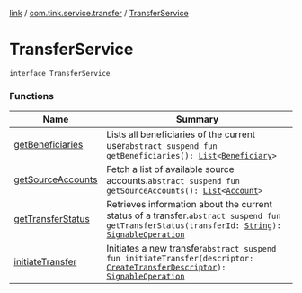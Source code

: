 [link](../../index.md) / [com.tink.service.transfer](../index.md) / [TransferService](./index.md)

# TransferService

`interface TransferService`

### Functions

| Name | Summary |
|---|---|
| [getBeneficiaries](get-beneficiaries.md) | Lists all beneficiaries of the current user`abstract suspend fun getBeneficiaries(): `[`List`](https://kotlinlang.org/api/latest/jvm/stdlib/kotlin.collections/-list/index.html)`<`[`Beneficiary`](../../com.tink.model.transfer/-beneficiary/index.md)`>` |
| [getSourceAccounts](get-source-accounts.md) | Fetch a list of available source accounts.`abstract suspend fun getSourceAccounts(): `[`List`](https://kotlinlang.org/api/latest/jvm/stdlib/kotlin.collections/-list/index.html)`<`[`Account`](../../com.tink.model.account/-account/index.md)`>` |
| [getTransferStatus](get-transfer-status.md) | Retrieves information about the current status of a transfer.`abstract suspend fun getTransferStatus(transferId: `[`String`](https://kotlinlang.org/api/latest/jvm/stdlib/kotlin/-string/index.html)`): `[`SignableOperation`](../../com.tink.model.transfer/-signable-operation/index.md) |
| [initiateTransfer](initiate-transfer.md) | Initiates a new transfer`abstract suspend fun initiateTransfer(descriptor: `[`CreateTransferDescriptor`](../-create-transfer-descriptor/index.md)`): `[`SignableOperation`](../../com.tink.model.transfer/-signable-operation/index.md) |
